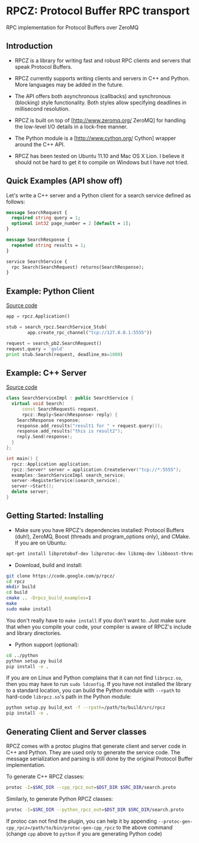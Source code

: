 RPCZ: Protocol Buffer RPC transport
===================================

RPC implementation for Protocol Buffers over ZeroMQ

Introduction
------------


  * RPCZ is a library for writing fast and robust RPC clients and servers that speak Protocol Buffers.

  * RPCZ currently supports writing clients and servers in C++ and Python. More languages may be added in the future.

  * The API offers both asynchronous (callbacks) and synchronous (blocking) style functionality. Both styles allow specifying deadlines in millisecond resolution.

  * RPCZ is built on top of [http://www.zeromq.org/ ZeroMQ] for handling the low-level I/O details in a lock-free manner.

  * The Python module is a [http://www.cython.org/ Cython] wrapper around the C++ API.

  * RPCZ has been tested on Ubuntu 11.10 and Mac OS X Lion. I believe it should not be hard to get it to compile on Windows but I have not tried.

Quick Examples (API show off)
-----------------------------

Let's write a C++ server and a Python client for a search service defined as follows:

```protobuf
message SearchRequest {
  required string query = 1;
  optional int32 page_number = 2 [default = 1];
}

message SearchResponse {
  repeated string results = 1;
}

service SearchService {
  rpc Search(SearchRequest) returns(SearchResponse);
}
```

Example: Python Client
----------------------
[Source code](https://github.com/thesamet/rpcz/tree/master/examples/cpp)

```python
app = rpcz.Application()

stub = search_rpcz.SearchService_Stub(
        app.create_rpc_channel("tcp://127.0.0.1:5555"))

request = search_pb2.SearchRequest()
request.query = 'gold'
print stub.Search(request, deadline_ms=1000)
```


Example: C++ Server
-------------------

[Source code](https://github.com/thesamet/rpcz/tree/master/examples/cpp)

```cpp
class SearchServiceImpl : public SearchService {
  virtual void Search(
      const SearchRequest& request,
      rpcz::Reply<SearchResponse> reply) {
    SearchResponse response;
    response.add_results("result1 for " + request.query());
    response.add_results("this is result2");
    reply.Send(response);
  }
};

int main() {
  rpcz::Application application;
  rpcz::Server* server = application.CreateServer("tcp://*:5555");
  examples::SearchServiceImpl search_service;
  server->RegisterService(&search_service);
  server->Start();
  delete server;
}
```

Getting Started: Installing
---------------------------

  * Make sure you have RPCZ's dependencies installed: Protocol Buffers (duh!), ZeroMQ, Boost (threads and program_options only), and CMake. If you are on Ubuntu:
```bash
apt-get install libprotobuf-dev libprotoc-dev libzmq-dev libboost-thread-dev libboost-program-options-dev cmake
```

  * Download, build and install:
```bash
git clone https://code.google.com/p/rpcz/
cd rpcz
mkdir build
cd build
cmake .. -Drpcz_build_examples=1
make
sudo make install
```

You don't really have to `make install` if you don't want to. Just make sure that when you compile your code, your compiler is aware of RPCZ's include and library directories.

  * Python support (optional):
```bash
cd ../python
python setup.py build
pip install -e .
```
  If you are on Linux and Python complains that it can not find `librpcz.so`, then you may have to run `sudo ldconfig`. If you have not installed the library to a standard location,  you can build the Python module with `--rpath` to hard-code `librpcz.so`'s path  in the Python module:
```bash
python setup.py build_ext -f --rpath=/path/to/build/src/rpcz
pip install -e .
```

Generating Client and Server classes
------------------------------------

RPCZ comes with a protoc plugins that generate client and server code in C++ and Python. They are used only to generate the service code. The message serialization and parsing is still done by the original Protocol Buffer implementation.

To generate C++ RPCZ classes:
```bash
protoc -I=$SRC_DIR --cpp_rpcz_out=$DST_DIR $SRC_DIR/search.proto
```
Similarly, to generate Python RPCZ classes:
```bash
protoc -I=$SRC_DIR --python_rpcz_out=$DST_DIR $SRC_DIR/search.proto
```

If protoc can not find the plugin, you can help it by appending `--protoc-gen-cpp_rpcz=/path/to/bin/protoc-gen-cpp_rpcz` to the above command (change `cpp` above to `python` if you are generating Python code)

